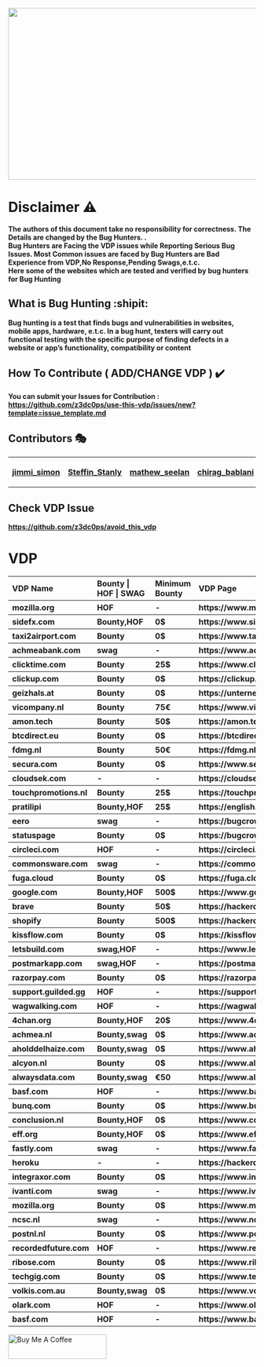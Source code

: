 <p align="center">
  <img width="600px" height="350px" src="https://github.com/z3dc0ps/use-this-vdp/blob/main/use_this_vdp.jpeg">
</p>


# Disclaimer :warning:
**The authors of this document take no responsibility for correctness. The Details are changed by the Bug Hunters. .**<br>
**Bug Hunters are Facing the VDP issues while Reporting Serious Bug Issues. Most Common issues are faced by Bug Hunters are Bad Experience from VDP,No Response,Pending Swags,e.t.c.<br>
Here some of the websites which are tested and verified by bug hunters for Bug Hunting**

## What is Bug Hunting :shipit:

**Bug hunting is a test that finds bugs and vulnerabilities in websites, mobile apps, hardware, e.t.c. In a bug hunt, testers will carry out functional testing with the specific purpose of finding defects in a website or app’s functionality, compatibility or content**

## How To Contribute ( ADD/CHANGE VDP ) :heavy_check_mark: 

**You can submit your Issues for Contribution :  https://github.com/z3dc0ps/use-this-vdp/issues/new?template=issue_template.md**

## Contributors :performing_arts:

<table border="0" style="border-collapse: collapse;">
<tr>
  
<th>
      
[jimmi_simon](https://www.linkedin.com/in/jimmisimon/)     

</th>
<th>

[Steffin_Stanly](https://www.linkedin.com/in/steffinstanly/)      

</th>
<th>

[mathew_seelan](https://www.linkedin.com/in/mathew-seelan-9b7602168/)      
      
</th>
<th>

[chirag_bablani](https://www.linkedin.com/in/chiragbablani0/)      
      
</th>
<th>

[A.S_sibi](https://www.linkedin.com/in/a-s-sibi-b87a63166/)      
      
</th>
<th>

[disclose.io](https://disclose.io/)      
      
</th>


</tr>
</table>

## Check VDP Issue  
**https://github.com/z3dc0ps/avoid_this_vdp**

# VDP

<table border="0" style="border-collapse: collapse;" >

<tr align="left">
		<th>VDP Name</th>
		<th>Bounty | HOF | SWAG</th>
		<th>Minimum Bounty</th>
		<th>VDP Page</th>

</tr>

<tr align="left">
		<th>mozilla.org</th>
		<th>HOF</th>
		<th>-</th>
		<th>https://www.mozilla.org/en-US/security/bug-bounty/</th>
	</tr>
<tr align="left">
		<th>sidefx.com</th>
		<th>Bounty,HOF</th>
		<th>0$</th>
		<th>https://www.sidefx.com/responsible-disclosure-program/</th>
	</tr>
<tr align="left">
		<th>taxi2airport.com</th>
		<th>Bounty</th>
		<th>0$</th>
		<th>https://www.taxi2airport.com/en/responsible-disclosure</th>
	</tr>
<tr align="left">
		<th>achmeabank.com</th>
		<th>swag</th>
		<th>-</th>
		<th>https://www.achmeabank.com/security</th>
	</tr>
	<tr align="left">
		<th>clicktime.com</th>
		<th>Bounty</th>
		<th>25$</th>
		<th>https://www.clicktime.com/policy/security-reward-program</th>
	</tr>
	<tr align="left">
		<th>clickup.com</th>
		<th>Bounty</th>
		<th>0$</th>
		<th>https://clickup.com/bug-bounty</th>
	</tr>
	<tr align="left">
		<th>geizhals.at</th>
		<th>Bounty</th>
		<th>0$</th>
		<th>https://unternehmen.geizhals.at/bugbounty-program/</th>
	</tr>
	<tr align="left">
		<th>vicompany.nl</th>
		<th>Bounty</th>
		<th>75€</th>
		<th>https://www.vicompany.nl/legal/responsible-disclosure</th>
	</tr>
	<tr align="left">
		<th>amon.tech</th>
		<th>Bounty</th>
		<th>50$</th>
		<th>https://amon.tech/bug-bounty-program</th>
	</tr>
	<tr align="left">
		<th>btcdirect.eu</th>
		<th>Bounty</th>
		<th>0$</th>
		<th>https://btcdirect.eu/nl-nl/responsible-disclosure</th>
	</tr>
	<tr align="left">
		<th>fdmg.nl</th>
		<th>Bounty</th>
		<th>50€</th>
		<th>https://fdmg.nl/wp-content/uploads/Responsible_Disclosure_EN.pdf</th>
	</tr>
	<tr align="left">
		<th>secura.com</th>
		<th>Bounty</th>
		<th>0$</th>
		<th>https://www.secura.com/responsible-disclosure</th>
	</tr>
<tr align="left">
		<th>cloudsek.com</th>
		<th>-</th>
		<th>-</th>
		<th>https://cloudsek.com/security</th>
	</tr>
<tr align="left">
		<th>touchpromotions.nl</th>
		<th>Bounty</th>
		<th>25$</th>
		<th>https://touchpromotions.nl/responsible-disclosure/</th>
	</tr>
<tr align="left">
		<th>pratilipi</th>
		<th>Bounty,HOF</th>
		<th>25$</th>
		<th>https://english.pratilipi.com/vulnerability-disclosure-policy</th>
	</tr>
<tr align="left">
		<th>eero</th>
		<th>swag</th>
		<th>-</th>
		<th>https://bugcrowd.com/eero</th>
	</tr>
	<tr align="left">
		<th>statuspage</th>
		<th>Bounty</th>
		<th>0$</th>
		<th>https://bugcrowd.com/statuspage</th>
	</tr>
	<tr align="left">
		<th>circleci.com</th>
		<th>HOF</th>
		<th>-</th>
		<th>https://circleci.com/security/</th>
	</tr>
	<tr align="left">
		<th>commonsware.com</th>
		<th>swag</th>
		<th>-</th>
		<th>https://commonsware.com/bounty.html</th>
	</tr>
	<tr align="left">
		<th>fuga.cloud</th>
		<th>Bounty</th>
		<th>0$</th>
		<th>https://fuga.cloud/responsible-disclosure-policy/</th>
	</tr>
	<tr align="left">
		<th>google.com</th>
		<th>Bounty,HOF</th>
		<th>500$</th>
		<th>https://www.google.com/about/appsecurity/reward-program/</th>
	</tr>
	<tr align="left">
		<th>brave</th>
		<th>Bounty</th>
		<th>50$</th>
		<th>https://hackerone.com/brave</th>
	</tr>
	<tr align="left">
		<th>shopify</th>
		<th>Bounty</th>
		<th>500$</th>
		<th>https://hackerone.com/shopify</th>
	</tr>
	<tr align="left">
		<th>kissflow.com</th>
		<th>Bounty</th>
		<th>0$</th>
		<th>https://kissflow.com/responsible-disclosure/</th>
	</tr>
	<tr align="left">
		<th>letsbuild.com</th>
		<th>swag,HOF</th>
		<th>-</th>
		<th>https://www.letsbuild.com/responsible-disclosure</th>
	</tr>
	<tr align="left">
		<th>postmarkapp.com</th>
		<th>swag,HOF</th>
		<th>-</th>
		<th>https://postmarkapp.com/support/article/779-responsible-disclosure-policy</th>
	</tr>
	<tr align="left">
		<th>razorpay.com</th>
		<th>Bounty</th>
		<th>0$</th>
		<th>https://razorpay.com/responsible-disclosure/</th>
	</tr>
	<tr align="left">
		<th>support.guilded.gg</th>
		<th>HOF</th>
		<th>-</th>
		<th>https://support.guilded.gg/hc/en-us/articles/360039728333-Contact</th>
	</tr>
	<tr align="left">
		<th>wagwalking.com</th>
		<th>HOF</th>
		<th>-</th>
		<th>https://wagwalking.com/responsible-disclosure</th>
	</tr>
	<tr align="left">
		<th>4chan.org</th>
		<th>Bounty,HOF</th>
		<th>20$</th>
		<th>https://www.4chan.org/security</th>
	</tr>
	<tr align="left">
		<th>achmea.nl</th>
		<th>Bounty,swag</th>
		<th>0$</th>
		<th>https://www.achmea.nl/en/responsibledisclosuree</th>
	</tr>
	<tr align="left">
		<th>aholddelhaize.com</th>
		<th>Bounty,swag</th>
		<th>0$</th>
		<th>https://www.aholddelhaize.com/en/security/</th>
	</tr>
	<tr align="left">
		<th>alcyon.nl</th>
		<th>Bounty</th>
		<th>0$</th>
		<th>https://www.alcyon.nl/responsible-disclosure/</th>
	</tr>
	<tr align="left">
		<th>alwaysdata.com</th>
		<th>Bounty,swag</th>
		<th>€50</th>
		<th>https://www.alwaysdata.com/en/bug-bounty/</th>
	</tr>
	<tr align="left">
		<th>basf.com</th>
		<th>HOF</th>
		<th>-</th>
		<th>https://www.basf.com/global/en/legal/responsible-disclosure-statement.html</th>
	</tr>
	<tr align="left">
		<th>bunq.com</th>
		<th>Bounty</th>
		<th>0$</th>
		<th>https://www.bunq.com/assets/media/legal/en/20161114_Responsible_Disclosure_Policy_EN.pdf</th>
	</tr>
	<tr align="left">
		<th>conclusion.nl</th>
		<th>Bounty,HOF</th>
		<th>0$</th>
		<th>https://www.conclusion.nl/kleine-lettertjes/responsible-disclosure</th>
	</tr>
	<tr align="left">
		<th>eff.org</th>
		<th>Bounty,HOF</th>
		<th>0$</th>
		<th>https://www.eff.org/security</th>
	</tr>
	<tr align="left">
		<th>fastly.com</th>
		<th>swag</th>
		<th>-</th>
		<th>https://www.fastly.com/security/report-security-issue</th>
	</tr>
	<tr align="left">
		<th>heroku</th>
		<th>-</th>
		<th>-</th>
		<th>https://hackerone.com/heroku</th>
	</tr>
	<tr align="left">
		<th>integraxor.com</th>
		<th>Bounty</th>
		<th>0$</th>
		<th>https://www.integraxor.com/integraxor-hmi-scada-bug-bounty-program/</th>
	</tr>
	<tr align="left">
		<th>ivanti.com</th>
		<th>swag</th>
		<th>-</th>
		<th>https://www.ivanti.com/support/contact-security</th>
	</tr>
	<tr align="left">
		<th>mozilla.org</th>
		<th>Bounty</th>
		<th>0$</th>
		<th>https://www.mozilla.org/en-US/security/bug-bounty/</th>
	</tr>
	<tr align="left">
		<th>ncsc.nl</th>
		<th>swag</th>
		<th>-</th>
		<th>https://www.ncsc.nl/contact/kwetsbaarheid-melden</th>
	</tr>
	<tr align="left">
		<th>postnl.nl</th>
		<th>Bounty</th>
		<th>0$</th>
		<th>https://www.postnl.nl/en/responsible-disclosure/</th>
	</tr>
	<tr align="left">
		<th>recordedfuture.com</th>
		<th>HOF</th>
		<th>-</th>
		<th>https://www.recordedfuture.com/security/</th>
	</tr>
	<tr align="left">
		<th>ribose.com</th>
		<th>Bounty</th>
		<th>0$</th>
		<th>https://www.ribose.com/feedback/security</th>
	</tr>
	<tr align="left">
		<th>techgig.com</th>
		<th>Bounty</th>
		<th>0$</th>
		<th>https://www.techgig.com/bugbounty</th>
	</tr>
	<tr align="left">
		<th>volkis.com.au</th>
		<th>Bounty,swag</th>
		<th>0$</th>
		<th>https://www.volkis.com.au/vulnerability-disclosure/</th>
	</tr>
	<tr align="left">
		<th>olark.com</th>
		<th>HOF</th>
		<th>-</th>
		<th>https://www.olark.com/help/security</th>
	</tr>
	<tr align="left">
		<th>basf.com</th>
		<th>HOF</th>
		<th>-</th>
		<th>https://www.basf.com/global/en/legal/responsible-disclosure-statement.html</th>
	</tr>
	

	

</table>


<a  href="https://www.buymeacoffee.com/jimmisimon" target="_blank"><img height="50px" width="200px;" src="https://cdn.buymeacoffee.com/buttons/v2/default-yellow.png" alt="Buy Me A Coffee" ></a>
